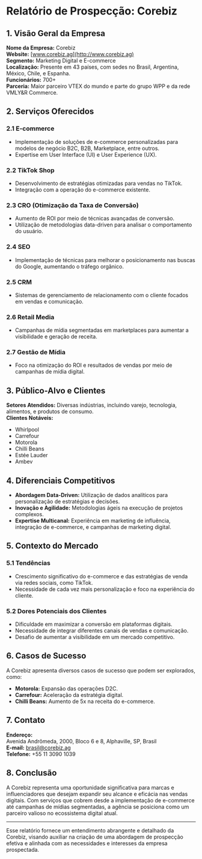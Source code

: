 # Relatório de Prospecção: Corebiz

## 1. Visão Geral da Empresa

**Nome da Empresa:** Corebiz  
**Website:** [www.corebiz.ag](http://www.corebiz.ag)  
**Segmento:** Marketing Digital e E-commerce  
**Localização:** Presente em 43 países, com sedes no Brasil, Argentina, México, Chile, e Espanha.  
**Funcionários:** 700+  
**Parceria:** Maior parceiro VTEX do mundo e parte do grupo WPP e da rede VMLY&R Commerce.

## 2. Serviços Oferecidos

### 2.1 E-commerce
- Implementação de soluções de e-commerce personalizadas para modelos de negócio B2C, B2B, Marketplace, entre outros.
- Expertise em User Interface (UI) e User Experience (UX).

### 2.2 TikTok Shop
- Desenvolvimento de estratégias otimizadas para vendas no TikTok.
- Integração com a operação do e-commerce existente.

### 2.3 CRO (Otimização da Taxa de Conversão)
- Aumento de ROI por meio de técnicas avançadas de conversão.
- Utilização de metodologias data-driven para analisar o comportamento do usuário.

### 2.4 SEO
- Implementação de técnicas para melhorar o posicionamento nas buscas do Google, aumentando o tráfego orgânico.

### 2.5 CRM
- Sistemas de gerenciamento de relacionamento com o cliente focados em vendas e comunicação.

### 2.6 Retail Media
- Campanhas de mídia segmentadas em marketplaces para aumentar a visibilidade e geração de receita.

### 2.7 Gestão de Mídia
- Foco na otimização do ROI e resultados de vendas por meio de campanhas de mídia digital.

## 3. Público-Alvo e Clientes

**Setores Atendidos:** Diversas indústrias, incluindo varejo, tecnologia, alimentos, e produtos de consumo.  
**Clientes Notáveis:**
- Whirlpool
- Carrefour
- Motorola
- Chilli Beans
- Estée Lauder
- Ambev

## 4. Diferenciais Competitivos

- **Abordagem Data-Driven:** Utilização de dados analíticos para personalização de estratégias e decisões.
- **Inovação e Agilidade:** Metodologias ágeis na execução de projetos complexos.
- **Expertise Multicanal:** Experiência em marketing de influência, integração de e-commerce, e campanhas de marketing digital.

## 5. Contexto do Mercado

### 5.1 Tendências
- Crescimento significativo do e-commerce e das estratégias de venda via redes sociais, como TikTok.
- Necessidade de cada vez mais personalização e foco na experiência do cliente.

### 5.2 Dores Potenciais dos Clientes
- Dificuldade em maximizar a conversão em plataformas digitais.
- Necessidade de integrar diferentes canais de vendas e comunicação.
- Desafio de aumentar a visibilidade em um mercado competitivo.

## 6. Casos de Sucesso

A Corebiz apresenta diversos casos de sucesso que podem ser explorados, como:
- **Motorola:** Expansão das operações D2C.
- **Carrefour:** Aceleração da estratégia digital.
- **Chilli Beans:** Aumento de 5x na receita do e-commerce.

## 7. Contato

**Endereço:**  
Avenida Andrômeda, 2000, Bloco 6 e 8, Alphaville, SP, Brasil  
**E-mail:** brasil@corebiz.ag  
**Telefone:** +55 11 3090 1039  

## 8. Conclusão

A Corebiz representa uma oportunidade significativa para marcas e influenciadores que desejam expandir seu alcance e eficácia nas vendas digitais. Com serviços que cobrem desde a implementação de e-commerce até campanhas de mídias segmentadas, a agência se posiciona como um parceiro valioso no ecossistema digital atual.

---

Esse relatório fornece um entendimento abrangente e detalhado da Corebiz, visando auxiliar na criação de uma abordagem de prospecção efetiva e alinhada com as necessidades e interesses da empresa prospectada.
